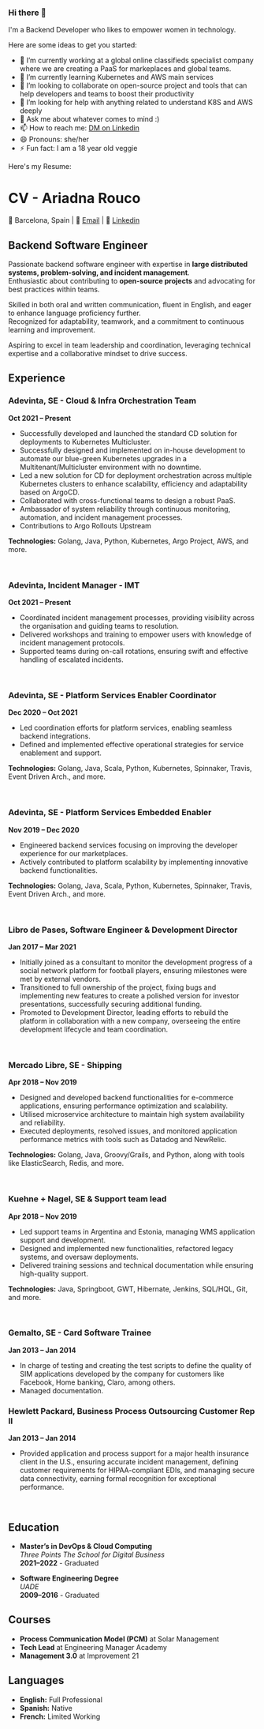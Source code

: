 ### Hi there 👋

I'm a Backend Developer who likes to empower women in technology. 


Here are some ideas to get you started:

- 🔭 I’m currently working at a global online classifieds specialist company where we are creating a PaaS for markeplaces and global teams.
- 🌱 I’m currently learning Kubernetes and AWS main services
- 👯 I’m looking to collaborate on open-source project and tools that can help developers and teams to boost their productivity
- 🤔 I’m looking for help with anything related to understand K8S and AWS deeply
- 💬 Ask me about whatever comes to mind :)
- 📫 How to reach me: [DM on Linkedin](https://www.linkedin.com/in/ariadna-rouco-9a34132b/)
- 😄 Pronouns: she/her
- ⚡ Fun fact: I am a 18 year old veggie 


Here's my Resume:

# CV - Ariadna Rouco

📍 Barcelona, Spain | 📧 [Email](mailto:ariadna.rouco@gmail.com)  | 💼 [Linkedin](https://www.linkedin.com/in/ariadna-rouco-9a34132b)

## Backend Software Engineer  

Passionate backend software engineer with expertise in **large distributed systems, problem-solving, and incident management**.  
Enthusiastic about contributing to **open-source projects** and advocating for best practices within teams.  

Skilled in both oral and written communication, fluent in English, and eager to enhance language proficiency further.  
Recognized for adaptability, teamwork, and a commitment to continuous learning and improvement.  

Aspiring to excel in team leadership and coordination, leveraging technical expertise and a collaborative mindset to drive success.  


## Experience  

### **Adevinta, SE - Cloud & Infra Orchestration Team**  
**Oct 2021 – Present**  

- Successfully developed and launched the standard CD solution for deployments to Kubernetes Multicluster.  
- Successfully designed and implemented on in-house development to automate our blue-green Kubernetes upgrades in a Multitenant/Multicluster environment with no downtime.  
- Led a new solution for CD for deployment orchestration across multiple Kubernetes clusters to enhance scalability, efficiency and adaptability based on ArgoCD.  
- Collaborated with cross-functional teams to design a robust PaaS.  
- Ambassador of system reliability through continuous monitoring, automation, and incident management processes.  
- Contributions to Argo Rollouts Upstream  

**Technologies:** Golang, Java, Python, Kubernetes, Argo Project, AWS, and more.  

<br>

### **Adevinta, Incident Manager - IMT**  
**Oct 2021 – Present**  

- Coordinated incident management processes, providing visibility across the organisation and guiding teams to resolution.  
- Delivered workshops and training to empower users with knowledge of incident management protocols.  
- Supported teams during on-call rotations, ensuring swift and effective handling of escalated incidents.  

<br>

### **Adevinta, SE - Platform Services Enabler Coordinator**  
**Dec 2020 – Oct 2021**  

- Led coordination efforts for platform services, enabling seamless backend integrations.  
- Defined and implemented effective operational strategies for service enablement and support.  

**Technologies:** Golang, Java, Scala, Python, Kubernetes, Spinnaker, Travis, Event Driven Arch., and more.  

<br>

### **Adevinta, SE - Platform Services Embedded Enabler**  
**Nov 2019 – Dec 2020**  

- Engineered backend services focusing on improving the developer experience for our marketplaces.  
- Actively contributed to platform scalability by implementing innovative backend functionalities.  

**Technologies:** Golang, Java, Scala, Python, Kubernetes, Spinnaker, Travis, Event Driven Arch., and more.  

<br>

### **Libro de Pases, Software Engineer & Development Director**  
**Jan 2017 – Mar 2021**  

- Initially joined as a consultant to monitor the development progress of a social network platform for football players, ensuring milestones were met by external vendors.  
- Transitioned to full ownership of the project, fixing bugs and implementing new features to create a polished version for investor presentations, successfully securing additional funding.  
- Promoted to Development Director, leading efforts to rebuild the platform in collaboration with a new company, overseeing the entire development lifecycle and team coordination.  

<br>

### **Mercado Libre, SE - Shipping**  
**Apr 2018 – Nov 2019**  

- Designed and developed backend functionalities for e-commerce applications, ensuring performance optimization and scalability.  
- Utilised microservice architecture to maintain high system availability and reliability.  
- Executed deployments, resolved issues, and monitored application performance metrics with tools such as Datadog and NewRelic.  

**Technologies:** Golang, Java, Groovy/Grails, and Python, along with tools like ElasticSearch, Redis, and more.  

<br>

### **Kuehne + Nagel, SE & Support team lead**  
**Apr 2018 – Nov 2019**  

- Led support teams in Argentina and Estonia, managing WMS application support and development.  
- Designed and implemented new functionalities, refactored legacy systems, and oversaw deployments.  
- Delivered training sessions and technical documentation while ensuring high-quality support.  

**Technologies:** Java, Springboot, GWT, Hibernate, Jenkins, SQL/HQL, Git, and more.  

<br>

### **Gemalto, SE - Card Software Trainee**  
**Jan 2013 – Jan 2014**  

- In charge of testing and creating the test scripts to define the quality of SIM applications developed by the company for customers like Facebook, Home banking, Claro, among others.  
- Managed documentation.  


### **Hewlett Packard, Business Process Outsourcing Customer Rep II**  
**Jan 2013 – Jan 2014**  

- Provided application and process support for a major health insurance client in the U.S., ensuring accurate incident management, defining customer requirements for HIPAA-compliant EDIs, and managing secure data connectivity, earning formal recognition for exceptional performance.  

<br>

## Education  

- **Master’s in DevOps & Cloud Computing**  
  *Three Points The School for Digital Business*  
  **2021–2022** - Graduated  

- **Software Engineering Degree**  
  *UADE*  
  **2009–2016** - Graduated  


## Courses  

- **Process Communication Model (PCM)** at Solar Management  
- **Tech Lead** at Engineering Manager Academy  
- **Management 3.0** at Improvement 21  


## Languages  

- **English:** Full Professional  
- **Spanish:** Native  
- **French:** Limited Working  
